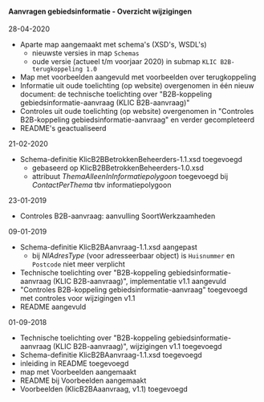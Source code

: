 ﻿#### Aanvragen gebiedsinformatie - Overzicht wijzigingen

28-04-2020
- Aparte map aangemaakt met schema's (XSD's, WSDL's)
  - nieuwste versies in map `Schemas`
  - oude versie (actueel t/m voorjaar 2020) in submap `KLIC B2B-terugkoppeling 1.0`
- Map met voorbeelden aangevuld met voorbeelden over terugkoppeling
- Informatie uit oude toelichting (op website) overgenomen in één nieuw document: de technische toelichting over "B2B-koppeling gebiedsinformatie-aanvraag (KLIC B2B-aanvraag)"
- Controles uit oude toelichting (op website) overgenomen in "Controles B2B-koppeling gebiedsinformatie-aanvraag" en verder gecompleteerd
- README's geactualiseerd

21-02-2020
- Schema-definitie KlicB2BBetrokkenBeheerders-1.1.xsd toegevoegd
  - gebaseerd op KlicB2BBetrokkenBeheerders-1.0.xsd
  - attribuut _ThemaAlleenInInformatiepolygoon_ toegevoegd bij _ContactPerThema_ tbv informatiepolygoon

23-01-2019
- Controles B2B-aanvraag: aanvulling SoortWerkzaamheden

09-01-2019
- Schema-definitie KlicB2BAanvraag-1.1.xsd aangepast
  - bij _NIAdresType_ (voor adresseerbaar object) is `Huisnummer` en `Postcode` niet meer verplicht
- Technische toelichting over "B2B-koppeling gebiedsinformatie-aanvraag (KLIC B2B-aanvraag)", implementatie v1.1 aangevuld
- "Controles B2B-koppeling gebiedsinformatie-aanvraag" toegevoegd met controles voor wijzigingen v1.1
- README aangevuld

01-09-2018
- Technische toelichting over "B2B-koppeling gebiedsinformatie-aanvraag (KLIC B2B-aanvraag)", wijzigingen v1.1 toegevoegd
- Schema-definitie KlicB2BAanvraag-1.1.xsd toegevoegd
- inleiding in README toegevoegd
- map met Voorbeelden aangemaakt
- README bij Voorbeelden aangemaakt
- Voorbeelden (KlicB2BAaanvraag, v1.1) toegevoegd
